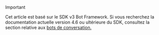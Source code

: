 > [!Important]
> Cet article est basé sur le SDK v3 Bot Framework. Si vous recherchez la documentation actuelle version 4.6 ou ultérieure du SDK, consultez la section relative aux [bots de conversation.](~/bots/what-are-bots.md)
